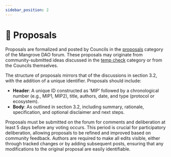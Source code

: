 ```yaml
---
sidebar_position: 2
---
```


# 📖 Proposals

Proposals are formalized and posted by Councils in the [proposals](https://forum.mangrove.exchange/c/governance/proposals/10) category of the Mangrove DAO forum. These proposals may originate from community-submitted ideas discussed in the [temp check](https://forum.mangrove.exchange/c/governance/temp-check/9) category or from the Councils themselves.

The structure of proposals mirrors that of the discussions in section 3.2, with the addition of a unique identifier. Proposals should include:

* **Header**: A unique ID constructed as ‘MIP’ followed by a chronological number (e.g., MIP1, MIP2), title, authors, date, and type (protocol or ecosystem).
* **Body**: As outlined in section 3.2, including summary, rationale, specification, and optional disclaimer and next steps.

Proposals must be submitted on the forum for comments and deliberation at least 5 days before any voting occurs. This period is crucial for participatory deliberation, allowing proposals to be refined and improved based on community feedback. Authors are required to make all edits visible, either through tracked changes or by adding subsequent posts, ensuring that any modifications to the original proposal are easily identifiable.

